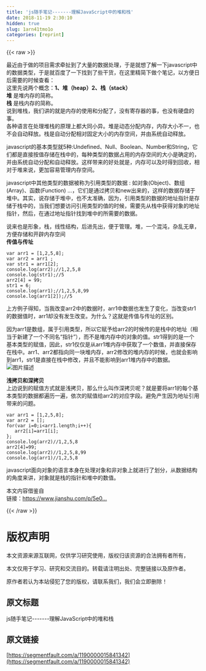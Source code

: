 ```yaml
---
title: 'js随手笔记-------理解JavaScript中的堆和栈' 
date: 2018-11-19 2:30:10
hidden: true
slug: 1arn41tmo1o
categories: [reprint]
---
```


{{< raw >}}
<p>&#x6700;&#x8FD1;&#x7531;&#x4E8E;&#x505A;&#x7684;&#x9879;&#x76EE;&#x9700;&#x6C42;&#x7275;&#x626F;&#x5230;&#x4E86;&#x5927;&#x91CF;&#x7684;&#x6570;&#x636E;&#x5904;&#x7406;&#xFF0C;&#x4E8E;&#x662F;&#x5C31;&#x60F3;&#x4E86;&#x89E3;&#x4E00;&#x4E0B;javascript&#x4E2D;&#x7684;&#x6570;&#x636E;&#x7C7B;&#x578B;&#xFF0C;&#x4E8E;&#x662F;&#x5C31;&#x767E;&#x5EA6;&#x4E86;&#x4E00;&#x4E0B;&#x627E;&#x5230;&#x4E86;&#x4E9B;&#x5E72;&#x8D27;&#xFF0C;&#x5728;&#x8FD9;&#x91CC;&#x7CBE;&#x7B80;&#x4E0B;&#x505A;&#x4E2A;&#x7B14;&#x8BB0;&#xFF0C;&#x4EE5;&#x65B9;&#x4FBF;&#x65E5;&#x540E;&#x9700;&#x8981;&#x7684;&#x65F6;&#x5019;&#x67E5;&#x770B;&#xFF1A;<br>&#x8FD9;&#x91CC;&#x5148;&#x8BF4;&#x4E24;&#x4E2A;&#x6982;&#x5FF5;&#xFF1A;<strong>1&#x3001;&#x5806;&#xFF08;heap&#xFF09;</strong><strong>2&#x3001;&#x6808;&#xFF08;stack&#xFF09;</strong><br><strong>&#x5806;</strong> &#x662F;&#x5806;&#x5185;&#x5B58;&#x7684;&#x7B80;&#x79F0;&#x3002;<br><strong>&#x6808;</strong> &#x662F;&#x6808;&#x5185;&#x5B58;&#x7684;&#x7B80;&#x79F0;&#x3002;<br>&#x8BF4;&#x5230;&#x5806;&#x6808;&#xFF0C;&#x6211;&#x4EEC;&#x8BB2;&#x7684;&#x5C31;&#x662F;&#x5185;&#x5B58;&#x7684;&#x4F7F;&#x7528;&#x548C;&#x5206;&#x914D;&#x4E86;&#xFF0C;&#x6CA1;&#x6709;&#x5BC4;&#x5B58;&#x5668;&#x7684;&#x4E8B;&#xFF0C;&#x4E5F;&#x6CA1;&#x6709;&#x786C;&#x76D8;&#x7684;&#x4E8B;&#x3002;<br>&#x5404;&#x79CD;&#x8BED;&#x8A00;&#x5728;&#x5904;&#x7406;&#x5806;&#x6808;&#x7684;&#x539F;&#x7406;&#x4E0A;&#x90FD;&#x5927;&#x540C;&#x5C0F;&#x5F02;&#x3002;&#x5806;&#x662F;&#x52A8;&#x6001;&#x5206;&#x914D;&#x5185;&#x5B58;&#xFF0C;&#x5185;&#x5B58;&#x5927;&#x5C0F;&#x4E0D;&#x4E00;&#xFF0C;&#x4E5F;&#x4E0D;&#x4F1A;&#x81EA;&#x52A8;&#x91CA;&#x653E;&#x3002;&#x6808;&#x662F;&#x81EA;&#x52A8;&#x5206;&#x914D;&#x76F8;&#x5BF9;&#x56FA;&#x5B9A;&#x5927;&#x5C0F;&#x7684;&#x5185;&#x5B58;&#x7A7A;&#x95F4;&#xFF0C;&#x5E76;&#x7531;&#x7CFB;&#x7EDF;&#x81EA;&#x52A8;&#x91CA;&#x653E;&#x3002;</p><p>javascript&#x7684;&#x57FA;&#x672C;&#x7C7B;&#x578B;&#x5C31;5&#x79CD;:Undefined&#x3001;Null&#x3001;Boolean&#x3001;Number&#x548C;String&#xFF0C;&#x5B83;&#x4EEC;&#x90FD;&#x662F;&#x76F4;&#x63A5;&#x6309;&#x503C;&#x5B58;&#x50A8;&#x5728;&#x6808;&#x4E2D;&#x7684;&#xFF0C;&#x6BCF;&#x79CD;&#x7C7B;&#x578B;&#x7684;&#x6570;&#x636E;&#x5360;&#x7528;&#x7684;&#x5185;&#x5B58;&#x7A7A;&#x95F4;&#x7684;&#x5927;&#x5C0F;&#x662F;&#x786E;&#x5B9A;&#x7684;&#xFF0C;&#x5E76;&#x7531;&#x7CFB;&#x7EDF;&#x81EA;&#x52A8;&#x5206;&#x914D;&#x548C;&#x81EA;&#x52A8;&#x91CA;&#x653E;&#x3002;&#x8FD9;&#x6837;&#x5E26;&#x6765;&#x7684;&#x597D;&#x5904;&#x5C31;&#x662F;&#xFF0C;&#x5185;&#x5B58;&#x53EF;&#x4EE5;&#x53CA;&#x65F6;&#x5F97;&#x5230;&#x56DE;&#x6536;&#xFF0C;&#x76F8;&#x5BF9;&#x4E8E;&#x5806;&#x6765;&#x8BF4;&#xFF0C;&#x66F4;&#x52A0;&#x5BB9;&#x6613;&#x7BA1;&#x7406;&#x5185;&#x5B58;&#x7A7A;&#x95F4;&#x3002;</p><p>javascript&#x4E2D;&#x5176;&#x4ED6;&#x7C7B;&#x578B;&#x7684;&#x6570;&#x636E;&#x88AB;&#x79F0;&#x4E3A;&#x5F15;&#x7528;&#x7C7B;&#x578B;&#x7684;&#x6570;&#x636E; : &#x5982;&#x5BF9;&#x8C61;(Object)&#x3001;&#x6570;&#x7EC4;(Array)&#x3001;&#x51FD;&#x6570;(Function) &#x2026;&#xFF0C;&#x5B83;&#x4EEC;&#x662F;&#x901A;&#x8FC7;&#x62F7;&#x8D1D;&#x548C;new&#x51FA;&#x6765;&#x7684;&#xFF0C;&#x8FD9;&#x6837;&#x7684;&#x6570;&#x636E;&#x5B58;&#x50A8;&#x4E8E;&#x5806;&#x4E2D;&#x3002;&#x5176;&#x5B9E;&#xFF0C;&#x8BF4;&#x5B58;&#x50A8;&#x4E8E;&#x5806;&#x4E2D;&#xFF0C;&#x4E5F;&#x4E0D;&#x592A;&#x51C6;&#x786E;&#xFF0C;&#x56E0;&#x4E3A;&#xFF0C;&#x5F15;&#x7528;&#x7C7B;&#x578B;&#x7684;&#x6570;&#x636E;&#x7684;&#x5730;&#x5740;&#x6307;&#x9488;&#x662F;&#x5B58;&#x50A8;&#x4E8E;&#x6808;&#x4E2D;&#x7684;&#xFF0C;&#x5F53;&#x6211;&#x4EEC;&#x60F3;&#x8981;&#x8BBF;&#x95EE;&#x5F15;&#x7528;&#x7C7B;&#x578B;&#x7684;&#x503C;&#x7684;&#x65F6;&#x5019;&#xFF0C;&#x9700;&#x8981;&#x5148;&#x4ECE;&#x6808;&#x4E2D;&#x83B7;&#x5F97;&#x5BF9;&#x8C61;&#x7684;&#x5730;&#x5740;&#x6307;&#x9488;&#xFF0C;&#x7136;&#x540E;&#xFF0C;&#x5728;&#x901A;&#x8FC7;&#x5730;&#x5740;&#x6307;&#x9488;&#x627E;&#x5230;&#x5806;&#x4E2D;&#x7684;&#x6240;&#x9700;&#x8981;&#x7684;&#x6570;&#x636E;&#x3002;</p><p>&#x8BF4;&#x6765;&#x4E5F;&#x662F;&#x5F62;&#x8C61;&#xFF0C;&#x6808;&#xFF0C;&#x7EBF;&#x6027;&#x7ED3;&#x6784;&#xFF0C;&#x540E;&#x8FDB;&#x5148;&#x51FA;&#xFF0C;&#x4FBF;&#x4E8E;&#x7BA1;&#x7406;&#x3002;&#x5806;&#xFF0C;&#x4E00;&#x4E2A;&#x6DF7;&#x6C8C;&#xFF0C;&#x6742;&#x4E71;&#x65E0;&#x7AE0;&#xFF0C;&#x65B9;&#x4FBF;&#x5B58;&#x50A8;&#x548C;&#x5F00;&#x8F9F;&#x5185;&#x5B58;&#x7A7A;&#x95F4;<br><strong>&#x4F20;&#x503C;&#x4E0E;&#x4F20;&#x5740;</strong></p><div class="widget-codetool" style="display:none"><div class="widget-codetool--inner"><span class="selectCode code-tool" data-toggle="tooltip" data-placement="top" title="" data-original-title="&#x5168;&#x9009;"></span> <span type="button" class="copyCode code-tool" data-toggle="tooltip" data-placement="top" data-clipboard-text="var arr1 = [1,2,5,8]; 
var arr2 = arr1 ; 
var str1 = arr1[2]; 
console.log(arr2);//1,2,5,8
console.log(str1);//5
arr2[4] = 99; 
str1 = 6; 
console.log(arr1);//1,2,5,8,99
console.log(arr1[2]);//5" title="" data-original-title="&#x590D;&#x5236;"></span> <span type="button" class="saveToNote code-tool" data-toggle="tooltip" data-placement="top" title="" data-original-title="&#x653E;&#x8FDB;&#x7B14;&#x8BB0;"></span></div></div><pre class="hljs lsl"><code>var arr1 = [<span class="hljs-number">1</span>,<span class="hljs-number">2</span>,<span class="hljs-number">5</span>,<span class="hljs-number">8</span>]; 
var arr2 = arr1 ; 
var str1 = arr1[<span class="hljs-number">2</span>]; 
console.log(arr2);<span class="hljs-comment">//1,2,5,8</span>
console.log(str1);<span class="hljs-comment">//5</span>
arr2[<span class="hljs-number">4</span>] = <span class="hljs-number">99</span>; 
str1 = <span class="hljs-number">6</span>; 
console.log(arr1);<span class="hljs-comment">//1,2,5,8,99</span>
console.log(arr1[<span class="hljs-number">2</span>]);<span class="hljs-comment">//5</span></code></pre><p>&#x4E0A;&#x65B9;&#x4F8B;&#x5B50;&#x5F97;&#x77E5;&#xFF0C;&#x5F53;&#x6211;&#x6539;&#x53D8;arr2&#x4E2D;&#x7684;&#x6570;&#x636E;&#x65F6;&#xFF0C;arr1&#x4E2D;&#x6570;&#x636E;&#x4E5F;&#x53D1;&#x751F;&#x4E86;&#x53D8;&#x5316;&#xFF0C;&#x5F53;&#x6539;&#x53D8;str1&#x7684;&#x6570;&#x636E;&#x503C;&#x65F6;&#xFF0C;arr1&#x5374;&#x6CA1;&#x6709;&#x53D1;&#x751F;&#x6539;&#x53D8;&#x3002;&#x4E3A;&#x4EC0;&#x4E48;&#xFF1F;&#x8FD9;&#x5C31;&#x662F;&#x4F20;&#x503C;&#x4E0E;&#x4F20;&#x5740;&#x7684;&#x533A;&#x522B;&#x3002;</p><p>&#x56E0;&#x4E3A;arr1&#x662F;&#x6570;&#x7EC4;&#xFF0C;&#x5C5E;&#x4E8E;&#x5F15;&#x7528;&#x7C7B;&#x578B;&#xFF0C;&#x6240;&#x4EE5;&#x5B83;&#x8D4B;&#x4E88;&#x7ED9;arr2&#x7684;&#x65F6;&#x5019;&#x4F20;&#x7684;&#x662F;&#x6808;&#x4E2D;&#x7684;&#x5730;&#x5740;&#xFF08;&#x76F8;&#x5F53;&#x4E8E;&#x65B0;&#x5EFA;&#x4E86;&#x4E00;&#x4E2A;&#x4E0D;&#x540C;&#x540D;&#x201C;&#x6307;&#x9488;&#x201D;&#xFF09;&#xFF0C;&#x800C;&#x4E0D;&#x662F;&#x5806;&#x5185;&#x5B58;&#x4E2D;&#x7684;&#x5BF9;&#x8C61;&#x7684;&#x503C;&#x3002;str1&#x5F97;&#x5230;&#x7684;&#x662F;&#x4E00;&#x4E2A;&#x57FA;&#x672C;&#x7C7B;&#x578B;&#x7684;&#x8D4B;&#x503C;&#xFF0C;&#x56E0;&#x6B64;&#xFF0C;str1&#x4EC5;&#x4EC5;&#x662F;&#x4ECE;arr1&#x5806;&#x5185;&#x5B58;&#x4E2D;&#x83B7;&#x53D6;&#x4E86;&#x4E00;&#x4E2A;&#x6570;&#x503C;&#xFF0C;&#x5E76;&#x76F4;&#x63A5;&#x4FDD;&#x5B58;&#x5728;&#x6808;&#x4E2D;&#x3002;arr1&#x3001;arr2&#x90FD;&#x6307;&#x5411;&#x540C;&#x4E00;&#x5757;&#x5806;&#x5185;&#x5B58;&#xFF0C;arr2&#x4FEE;&#x6539;&#x7684;&#x5806;&#x5185;&#x5B58;&#x7684;&#x65F6;&#x5019;&#xFF0C;&#x4E5F;&#x5C31;&#x4F1A;&#x5F71;&#x54CD;&#x5230;arr1&#xFF0C;str1&#x662F;&#x76F4;&#x63A5;&#x5728;&#x6808;&#x4E2D;&#x4FEE;&#x6539;&#xFF0C;&#x5E76;&#x4E14;&#x4E0D;&#x80FD;&#x5F71;&#x54CD;&#x5230;arr1&#x5806;&#x5185;&#x5B58;&#x4E2D;&#x7684;&#x6570;&#x636E;&#x3002;<br><span class="img-wrap"><img data-src="/img/bVbeDcz?w=574&amp;h=274" src="https://static.alili.tech/img/bVbeDcz?w=574&amp;h=274" alt="&#x56FE;&#x7247;&#x63CF;&#x8FF0;" title="&#x56FE;&#x7247;&#x63CF;&#x8FF0;" style="cursor:pointer;display:inline"></span></p><p><strong>&#x6D45;&#x62F7;&#x8D1D;&#x548C;&#x6DF1;&#x62F7;&#x8D1D;</strong><br>&#x4E0A;&#x8FB9;&#x8BF4;&#x5230;&#x7684;&#x8D4B;&#x503C;&#x65B9;&#x5F0F;&#x5C31;&#x662F;&#x6D45;&#x62F7;&#x8D1D;&#xFF0C;&#x90A3;&#x4E48;&#x4EC0;&#x4E48;&#x53EB;&#x4F5C;&#x6DF1;&#x62F7;&#x8D1D;&#x5462;&#xFF1F;&#x5C31;&#x662F;&#x8981;&#x5C06;arr1&#x7684;&#x6BCF;&#x4E2A;&#x57FA;&#x672C;&#x7C7B;&#x578B;&#x7684;&#x6570;&#x636E;&#x90FD;&#x904D;&#x5386;&#x4E00;&#x904D;&#xFF0C;&#x4F9D;&#x6B21;&#x7684;&#x8D4B;&#x503C;&#x7ED9;arr2&#x7684;&#x5BF9;&#x5E94;&#x5B57;&#x6BB5;&#x3002;&#x907F;&#x514D;&#x4EA7;&#x751F;&#x56E0;&#x4E3A;&#x5730;&#x5740;&#x5F15;&#x7528;&#x5E26;&#x6765;&#x7684;&#x95EE;&#x9898;&#x3002;</p><div class="widget-codetool" style="display:none"><div class="widget-codetool--inner"><span class="selectCode code-tool" data-toggle="tooltip" data-placement="top" title="" data-original-title="&#x5168;&#x9009;"></span> <span type="button" class="copyCode code-tool" data-toggle="tooltip" data-placement="top" data-clipboard-text="var arr1 = [1,2,5,8]; 
var arr2 = []; 
for(var i=0;i&lt;arr1.length;i++){
   arr2[i]=arr1[i];
};
console.log(arr2)//1,2,5,8
arr2[4]=99;
console.log(arr2)//1,2,5,8,99
console.log(arr1)//1,2,5,8" title="" data-original-title="&#x590D;&#x5236;"></span> <span type="button" class="saveToNote code-tool" data-toggle="tooltip" data-placement="top" title="" data-original-title="&#x653E;&#x8FDB;&#x7B14;&#x8BB0;"></span></div></div><pre class="hljs javascript"><code><span class="hljs-keyword">var</span> arr1 = [<span class="hljs-number">1</span>,<span class="hljs-number">2</span>,<span class="hljs-number">5</span>,<span class="hljs-number">8</span>]; 
<span class="hljs-keyword">var</span> arr2 = []; 
<span class="hljs-keyword">for</span>(<span class="hljs-keyword">var</span> i=<span class="hljs-number">0</span>;i&lt;arr1.length;i++){
   arr2[i]=arr1[i];
};
<span class="hljs-built_in">console</span>.log(arr2)<span class="hljs-comment">//1,2,5,8</span>
arr2[<span class="hljs-number">4</span>]=<span class="hljs-number">99</span>;
<span class="hljs-built_in">console</span>.log(arr2)<span class="hljs-comment">//1,2,5,8,99</span>
<span class="hljs-built_in">console</span>.log(arr1)<span class="hljs-comment">//1,2,5,8</span></code></pre><p>javascript&#x9762;&#x5411;&#x5BF9;&#x8C61;&#x7684;&#x8BED;&#x8A00;&#x672C;&#x8EAB;&#x5728;&#x5904;&#x7406;&#x5BF9;&#x8C61;&#x548C;&#x975E;&#x5BF9;&#x8C61;&#x4E0A;&#x5C31;&#x8FDB;&#x884C;&#x4E86;&#x5212;&#x5206;&#xFF0C;&#x4ECE;&#x6570;&#x636E;&#x7ED3;&#x6784;&#x7684;&#x89D2;&#x5EA6;&#x6765;&#x8BB2;&#xFF0C;&#x5BF9;&#x8C61;&#x5C31;&#x662F;&#x6808;&#x7684;&#x6307;&#x9488;&#x548C;&#x5806;&#x4E2D;&#x7684;&#x6570;&#x503C;&#x3002;</p><p>&#x672C;&#x6587;&#x5185;&#x5BB9;&#x501F;&#x9274;&#x81EA;<br>&#x94FE;&#x63A5;&#xFF1A;<a href="https://www.jianshu.com/p/5e0e8d183102" rel="nofollow noreferrer" target="_blank">https://www.jianshu.com/p/5e0...</a></p>
{{< /raw >}}

# 版权声明
本文资源来源互联网，仅供学习研究使用，版权归该资源的合法拥有者所有，

本文仅用于学习、研究和交流目的。转载请注明出处、完整链接以及原作者。

原作者若认为本站侵犯了您的版权，请联系我们，我们会立即删除！

## 原文标题
js随手笔记-------理解JavaScript中的堆和栈

## 原文链接
[https://segmentfault.com/a/1190000015841342](https://segmentfault.com/a/1190000015841342)

